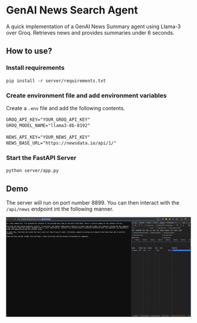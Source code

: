 # GenAI News Search Agent

A quick implementation of a GenAI News Summary agent using Llama-3 over Groq. Retrieves news and provides summaries under 6 seconds.

## How to use?

### Install requirements

```
pip install -r server/requirements.txt
```

### Create environment file and add environment variables

Create a `.env` file and add the following contents.

```
GROQ_API_KEY="YOUR_GROQ_API_KEY"
GROQ_MODEL_NAME="llama3-8b-8192"

NEWS_API_KEY="YOUR_NEWS_API_KEY"
NEWS_BASE_URL="https://newsdata.io/api/1/"
```

### Start the FastAPI Server

```
python server/app.py
```

## Demo

The server will run on port number $8899$. You can then interact with the `/api/news` endpoint int the following manner.

![Demo](./demo_content/GenAINewsSearch-ezgif.com-video-to-gif-converter.gif)